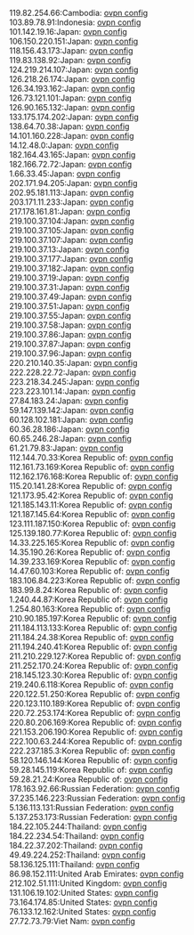 119.82.254.66:Cambodia: [ovpn config](vpn/119_82_254_66.ovpn)  
103.89.78.91:Indonesia: [ovpn config](vpn/103_89_78_91.ovpn)  
101.142.19.16:Japan: [ovpn config](vpn/101_142_19_16.ovpn)  
106.150.220.151:Japan: [ovpn config](vpn/106_150_220_151.ovpn)  
118.156.43.173:Japan: [ovpn config](vpn/118_156_43_173.ovpn)  
119.83.138.92:Japan: [ovpn config](vpn/119_83_138_92.ovpn)  
124.219.214.107:Japan: [ovpn config](vpn/124_219_214_107.ovpn)  
126.218.26.174:Japan: [ovpn config](vpn/126_218_26_174.ovpn)  
126.34.193.162:Japan: [ovpn config](vpn/126_34_193_162.ovpn)  
126.73.121.101:Japan: [ovpn config](vpn/126_73_121_101.ovpn)  
126.90.165.132:Japan: [ovpn config](vpn/126_90_165_132.ovpn)  
133.175.174.202:Japan: [ovpn config](vpn/133_175_174_202.ovpn)  
138.64.70.38:Japan: [ovpn config](vpn/138_64_70_38.ovpn)  
14.101.160.228:Japan: [ovpn config](vpn/14_101_160_228.ovpn)  
14.12.48.0:Japan: [ovpn config](vpn/14_12_48_0.ovpn)  
182.164.43.165:Japan: [ovpn config](vpn/182_164_43_165.ovpn)  
182.166.72.72:Japan: [ovpn config](vpn/182_166_72_72.ovpn)  
1.66.33.45:Japan: [ovpn config](vpn/1_66_33_45.ovpn)  
202.171.94.205:Japan: [ovpn config](vpn/202_171_94_205.ovpn)  
202.95.181.113:Japan: [ovpn config](vpn/202_95_181_113.ovpn)  
203.171.11.233:Japan: [ovpn config](vpn/203_171_11_233.ovpn)  
217.178.161.81:Japan: [ovpn config](vpn/217_178_161_81.ovpn)  
219.100.37.104:Japan: [ovpn config](vpn/219_100_37_104.ovpn)  
219.100.37.105:Japan: [ovpn config](vpn/219_100_37_105.ovpn)  
219.100.37.107:Japan: [ovpn config](vpn/219_100_37_107.ovpn)  
219.100.37.13:Japan: [ovpn config](vpn/219_100_37_13.ovpn)  
219.100.37.177:Japan: [ovpn config](vpn/219_100_37_177.ovpn)  
219.100.37.182:Japan: [ovpn config](vpn/219_100_37_182.ovpn)  
219.100.37.19:Japan: [ovpn config](vpn/219_100_37_19.ovpn)  
219.100.37.31:Japan: [ovpn config](vpn/219_100_37_31.ovpn)  
219.100.37.49:Japan: [ovpn config](vpn/219_100_37_49.ovpn)  
219.100.37.51:Japan: [ovpn config](vpn/219_100_37_51.ovpn)  
219.100.37.55:Japan: [ovpn config](vpn/219_100_37_55.ovpn)  
219.100.37.58:Japan: [ovpn config](vpn/219_100_37_58.ovpn)  
219.100.37.86:Japan: [ovpn config](vpn/219_100_37_86.ovpn)  
219.100.37.87:Japan: [ovpn config](vpn/219_100_37_87.ovpn)  
219.100.37.96:Japan: [ovpn config](vpn/219_100_37_96.ovpn)  
220.210.140.35:Japan: [ovpn config](vpn/220_210_140_35.ovpn)  
222.228.22.72:Japan: [ovpn config](vpn/222_228_22_72.ovpn)  
223.218.34.245:Japan: [ovpn config](vpn/223_218_34_245.ovpn)  
223.223.101.14:Japan: [ovpn config](vpn/223_223_101_14.ovpn)  
27.84.183.24:Japan: [ovpn config](vpn/27_84_183_24.ovpn)  
59.147.139.142:Japan: [ovpn config](vpn/59_147_139_142.ovpn)  
60.128.102.181:Japan: [ovpn config](vpn/60_128_102_181.ovpn)  
60.36.28.186:Japan: [ovpn config](vpn/60_36_28_186.ovpn)  
60.65.246.28:Japan: [ovpn config](vpn/60_65_246_28.ovpn)  
61.21.79.83:Japan: [ovpn config](vpn/61_21_79_83.ovpn)  
112.144.70.33:Korea Republic of: [ovpn config](vpn/112_144_70_33.ovpn)  
112.161.73.169:Korea Republic of: [ovpn config](vpn/112_161_73_169.ovpn)  
112.162.176.168:Korea Republic of: [ovpn config](vpn/112_162_176_168.ovpn)  
115.20.141.28:Korea Republic of: [ovpn config](vpn/115_20_141_28.ovpn)  
121.173.95.42:Korea Republic of: [ovpn config](vpn/121_173_95_42.ovpn)  
121.185.143.11:Korea Republic of: [ovpn config](vpn/121_185_143_11.ovpn)  
121.187.145.64:Korea Republic of: [ovpn config](vpn/121_187_145_64.ovpn)  
123.111.187.150:Korea Republic of: [ovpn config](vpn/123_111_187_150.ovpn)  
125.139.180.77:Korea Republic of: [ovpn config](vpn/125_139_180_77.ovpn)  
14.33.225.165:Korea Republic of: [ovpn config](vpn/14_33_225_165.ovpn)  
14.35.190.26:Korea Republic of: [ovpn config](vpn/14_35_190_26.ovpn)  
14.39.233.169:Korea Republic of: [ovpn config](vpn/14_39_233_169.ovpn)  
14.47.60.103:Korea Republic of: [ovpn config](vpn/14_47_60_103.ovpn)  
183.106.84.223:Korea Republic of: [ovpn config](vpn/183_106_84_223.ovpn)  
183.99.8.24:Korea Republic of: [ovpn config](vpn/183_99_8_24.ovpn)  
1.240.44.87:Korea Republic of: [ovpn config](vpn/1_240_44_87.ovpn)  
1.254.80.163:Korea Republic of: [ovpn config](vpn/1_254_80_163.ovpn)  
210.90.185.197:Korea Republic of: [ovpn config](vpn/210_90_185_197.ovpn)  
211.184.113.133:Korea Republic of: [ovpn config](vpn/211_184_113_133.ovpn)  
211.184.24.38:Korea Republic of: [ovpn config](vpn/211_184_24_38.ovpn)  
211.194.240.41:Korea Republic of: [ovpn config](vpn/211_194_240_41.ovpn)  
211.210.229.127:Korea Republic of: [ovpn config](vpn/211_210_229_127.ovpn)  
211.252.170.24:Korea Republic of: [ovpn config](vpn/211_252_170_24.ovpn)  
218.145.123.30:Korea Republic of: [ovpn config](vpn/218_145_123_30.ovpn)  
219.240.6.118:Korea Republic of: [ovpn config](vpn/219_240_6_118.ovpn)  
220.122.51.250:Korea Republic of: [ovpn config](vpn/220_122_51_250.ovpn)  
220.123.110.189:Korea Republic of: [ovpn config](vpn/220_123_110_189.ovpn)  
220.72.253.174:Korea Republic of: [ovpn config](vpn/220_72_253_174.ovpn)  
220.80.206.169:Korea Republic of: [ovpn config](vpn/220_80_206_169.ovpn)  
221.153.206.190:Korea Republic of: [ovpn config](vpn/221_153_206_190.ovpn)  
222.100.63.244:Korea Republic of: [ovpn config](vpn/222_100_63_244.ovpn)  
222.237.185.3:Korea Republic of: [ovpn config](vpn/222_237_185_3.ovpn)  
58.120.146.144:Korea Republic of: [ovpn config](vpn/58_120_146_144.ovpn)  
59.28.145.119:Korea Republic of: [ovpn config](vpn/59_28_145_119.ovpn)  
59.28.21.24:Korea Republic of: [ovpn config](vpn/59_28_21_24.ovpn)  
178.163.92.66:Russian Federation: [ovpn config](vpn/178_163_92_66.ovpn)  
37.235.146.223:Russian Federation: [ovpn config](vpn/37_235_146_223.ovpn)  
5.136.113.131:Russian Federation: [ovpn config](vpn/5_136_113_131.ovpn)  
5.137.253.173:Russian Federation: [ovpn config](vpn/5_137_253_173.ovpn)  
184.22.105.244:Thailand: [ovpn config](vpn/184_22_105_244.ovpn)  
184.22.234.54:Thailand: [ovpn config](vpn/184_22_234_54.ovpn)  
184.22.37.202:Thailand: [ovpn config](vpn/184_22_37_202.ovpn)  
49.49.224.252:Thailand: [ovpn config](vpn/49_49_224_252.ovpn)  
58.136.125.111:Thailand: [ovpn config](vpn/58_136_125_111.ovpn)  
86.98.152.111:United Arab Emirates: [ovpn config](vpn/86_98_152_111.ovpn)  
212.102.51.111:United Kingdom: [ovpn config](vpn/212_102_51_111.ovpn)  
131.106.19.102:United States: [ovpn config](vpn/131_106_19_102.ovpn)  
73.164.174.85:United States: [ovpn config](vpn/73_164_174_85.ovpn)  
76.133.12.162:United States: [ovpn config](vpn/76_133_12_162.ovpn)  
27.72.73.79:Viet Nam: [ovpn config](vpn/27_72_73_79.ovpn)  

